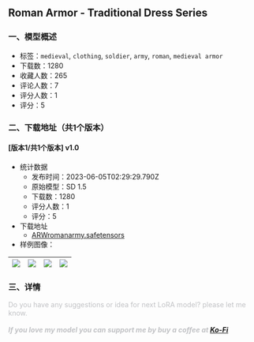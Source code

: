 ## Roman Armor - Traditional Dress Series
### 一、模型概述

- 标签：`medieval`, `clothing`, `soldier`, `army`, `roman`, `medieval armor`
- 下载数：1280
- 收藏人数：265
- 评论人数：7
- 评分人数：1
- 评分：5

### 二、下载地址（共1个版本）

#### [版本1/共1个版本] v1.0

- 统计数据
  - 发布时间：2023-06-05T02:29:29.790Z
  - 原始模型：SD 1.5
  - 下载数：1280
  - 评分人数：1
  - 评分：5
- 下载地址
  - [ARWromanarmy.safetensors](https://civitai.com/api/download/models/89502)
- 样例图像：

| <img src="https://image.civitai.com/xG1nkqKTMzGDvpLrqFT7WA/70fc7b9c-b295-4f91-9131-589f94aec92e/width=450/1035028.jpeg" /> | <img src="https://image.civitai.com/xG1nkqKTMzGDvpLrqFT7WA/8bba120c-e412-46a3-8e89-be9f2235a6fd/width=450/1035030.jpeg" /> | <img src="https://image.civitai.com/xG1nkqKTMzGDvpLrqFT7WA/b3d60aeb-7d30-4ec3-a9a4-7eb378bd19e7/width=450/1035031.jpeg" /> | <img src="https://image.civitai.com/xG1nkqKTMzGDvpLrqFT7WA/377911a7-7c17-45ed-8baa-4d239d8c9576/width=450/1035035.jpeg" /> |
| ---- | ---- | ---- | ---- |


### 三、详情
<p><span style="color:rgb(193, 194, 197)">Do you have any suggestions or idea for next LoRA model? please let me know.</span><br /><br /><strong><em><span style="color:rgb(193, 194, 197)">If you love my model you can support me by buy a coffee at </span></em></strong><a target="_blank" rel="ugc" href="https://ko-fi.com/adhiciptaplayground"><strong><em><u>Ko-Fi</u></em></strong></a></p>